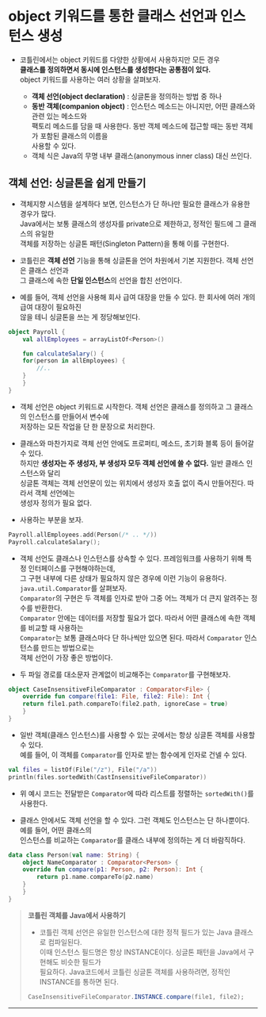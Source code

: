 # object 키워드를 통한 클래스 선언과 인스턴스 생성

- 코틀린에서는 object 키워드를 다양한 상황에서 사용하지만 모든 경우  
  **클래스를 정의하면서 동시에 인스턴스를 생성한다는 공통점이 있다.**  
  object 키워드를 사용하는 여러 상황을 살펴보자.

  - **객체 선언(object declaration)** : 싱글톤을 정의하는 방법 중 하나
  - **동반 객체(companion object)** : 인스턴스 메소드는 아니지만, 어떤 클래스와 관련 있는 메소드와  
    팩토리 메소드를 담을 때 사용한다. 동반 객체 메소드에 접근할 때는 동반 객체가 포함된 클래스의 이름을  
    사용할 수 있다.
  - 객체 식은 Java의 무명 내부 클래스(anonymous inner class) 대신 쓰인다.

## 객체 선언: 싱글톤을 쉽게 만들기

- 객체지향 시스템을 설계하다 보면, 인스턴스가 단 하나만 필요한 클래스가 유용한 경우가 많다.  
  Java에서는 보통 클래스의 생성자를 private으로 제한하고, 정적인 필드에 그 클래스의 유일한  
  객체를 저장하는 싱글톤 패턴(Singleton Pattern)을 통해 이를 구현한다.

- 코틀린은 **객체 선언** 기능을 통해 싱글톤을 언어 차원에서 기본 지원한다. 객체 선언은 클래스 선언과  
  그 클래스에 속한 **단일 인스턴스**의 선언을 합친 선언이다.

- 예를 들어, 객체 선언을 사용해 회사 급여 대장을 만들 수 있다. 한 회사에 여러 개의 급여 대장이 필요하진  
  않을 테니 싱글톤을 쓰는 게 정당해보인다.

```kt
object Payroll {
    val allEmployees = arrayListOf<Person>()

    fun calculateSalary() {
	for(person in allEmployees) {
	    //..
	}
    }
}
```

- 객체 선언은 object 키워드로 시작한다. 객체 선언은 클래스를 정의하고 그 클래스의 인스턴스를 만들어서 변수에  
  저장하는 모든 작업을 단 한 문장으로 처리한다.

- 클래스와 마찬가지로 객체 선언 안에도 프로퍼티, 메소드, 초기화 블록 등이 들어갈 수 있다.  
  하지만 **생성자는 주 생성자, 부 생성자 모두 객체 선언에 쓸 수 없다.** 일반 클래스 인스턴스와 달리  
  싱글톤 객체는 객체 선언문이 있는 위치에서 생성자 호출 없이 즉시 만들어진다. 따라서 객체 선언에는  
  생성자 정의가 필요 없다.

- 사용하는 부분을 보자.

```kt
Payroll.allEmployees.add(Person(/* .. */))
Payroll.calculateSalary();
```

- 객체 선언도 클래스나 인스턴스를 상속할 수 있다. 프레임워크를 사용하기 위해 특정 인터페이스를 구현해야하는데,  
  그 구현 내부에 다른 상태가 필요하지 않은 경우에 이런 기능이 유용하다. `java.util.Comparator`를 살펴보자.  
  `Comparator`의 구현은 두 객체를 인자로 받아 그중 어느 객체가 더 큰지 알려주는 정수를 반환한다.  
  `Comparator` 안에는 데이터를 저장할 필요가 없다. 따라서 어떤 클래스에 속한 객체를 비교할 때 사용하는  
  `Comparator`는 보통 클래스마다 단 하나씩만 있으면 된다. 따라서 `Comparator` 인스턴스를 만드는 방법으로는  
  객체 선언이 가장 좋은 방법이다.

- 두 파일 경로를 대소문자 관계없이 비교해주는 `Comparator`를 구현해보자.

```kt
object CaseInsensitiveFileComparator : Comparator<File> {
    override fun compare(file1: File, file2: File): Int {
	return file1.path.compareTo(file2.path, ignoreCase = true)
    }
}
```

- 일반 객체(클래스 인스턴스)를 사용할 수 있는 곳에서는 항상 싱글톤 객체를 사용할 수 있다.  
  예를 들어, 이 객체를 `Comparator`를 인자로 받는 함수에게 인자로 건넬 수 있다.

```kt
val files = listOf(File("/z"), File("/a"))
println(files.sortedWith(CastInsensitiveFileComparator))
```

- 위 예시 코드는 전달받은 `Comparator`에 따라 리스트를 정렬하는 `sortedWith()`를 사용한다.

- 클래스 안에서도 객체 선언을 할 수 있다. 그런 객체도 인스턴스는 단 하나뿐이다. 예를 들어, 어떤 클래스의  
  인스턴스를 비교하는 `Comparator`를 클래스 내부에 정의하는 게 더 바람직하다.

```kt
data class Person(val name: String) {
    object NameComparator : Comparator<Person> {
	override fun compare(p1: Person, p2: Person): Int {
	    return p1.name.compareTo(p2.name)
	}
    }
}
```

> **코틀린 객체를 Java에서 사용하기**
>
> - 코틀린 객체 선언은 유일한 인스턴스에 대한 정적 필드가 있는 Java 클래스로 컴파일된다.  
>   이때 인스턴스 필드명은 항상 INSTANCE이다. 싱글톤 패턴을 Java에서 구현해도 비슷한 필드가  
>   필요하다. Java코드에서 코틀린 싱글톤 객체를 사용하려면, 정적인 INSTANCE를 통하면 된다.
>
> ```java
> CaseInsensitiveFileComparator.INSTANCE.compare(file1, file2);
> ```

<hr/>
